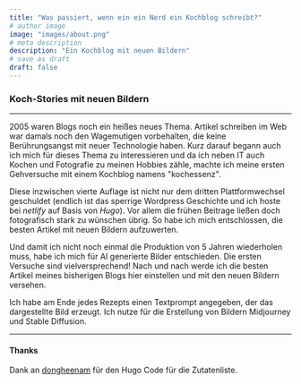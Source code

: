 ```yaml
---
title: "Was passiert, wenn ein ein Nerd ein Kochblog schreibt?"
# author image
image: "images/about.png"
# meta description
description: "Ein Kochblog mit neuen Bildern"
# save as draft
draft: false
---
```


### Koch-Stories mit neuen Bildern
---

<!--more-->

2005 waren Blogs noch ein heißes neues Thema. Artikel schreiben im Web war damals noch den Wagemutigen vorbehalten, die keine Berührungsangst mit neuer Technologie haben. Kurz darauf begann auch ich mich für dieses Thema zu interessieren und da ich neben IT auch Kochen und Fotografie zu meinen Hobbies zähle, machte ich meine ersten Gehversuche mit einem Kochblog namens "kochessenz".

Diese inzwischen vierte Auflage ist nicht nur dem dritten Plattformwechsel geschuldet (endlich ist das sperrige Wordpress Geschichte und ich hoste bei *netlify* auf Basis von *Hugo*). Vor allem die frühen Beitrage ließen doch fotografisch stark zu wünschen übrig. So habe ich mich entschlossen, die besten Artikel mit neuen Bildern aufzuwerten.

Und damit ich nicht noch einmal die Produktion von 5 Jahren wiederholen muss, habe ich mich für AI generierte Bilder entschieden. Die ersten Versuche sind vielversprechend! Nach und nach werde ich die besten Artikel meines bisherigen Blogs hier einstellen und mit den neuen Bildern versehen.

Ich habe am Ende jedes Rezepts einen Textprompt angegeben, der das dargestellte Bild erzeugt. Ich nutze für die Erstellung von Bildern Midjourney und Stable Diffusion.

---

#### Thanks

Dank an [dongheenam](https://dongheenam.info/posts/grouping-a-list-by-first-letter-in-hugo/) für den Hugo Code für die Zutatenliste.